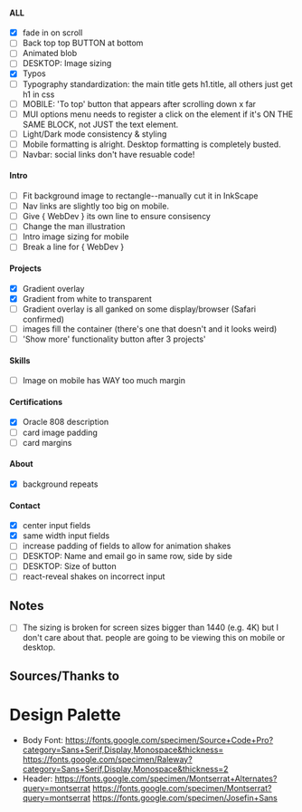 #### ALL

- [x] fade in on scroll
- [ ] Back top top BUTTON at bottom
- [ ] Animated blob
- [ ] DESKTOP: Image sizing
- [x] Typos
- [ ] Typography standardization: the main title gets h1.title, all others just get h1 in css
- [ ] MOBILE: 'To top' button that appears after scrolling down x far
- [ ] MUI options menu needs to register a click on the element if it's ON THE SAME BLOCK, not JUST the text element.
- [ ] Light/Dark mode consistency & styling
- [ ] Mobile formatting is alright. Desktop formatting is completely busted.
- [ ] Navbar: social links don't have resuable code!

#### Intro

- [ ] Fit background image to rectangle--manually cut it in InkScape
- [ ] Nav links are slightly too big on mobile.
- [ ] Give { WebDev } its own line to ensure consisency
- [ ] Change the man illustration
- [ ] Intro image sizing for mobile
- [ ] Break a line for { WebDev }

#### Projects

- [x] Gradient overlay
- [x] Gradient from white to transparent
- [ ] Gradient overlay is all ganked on some display/browser (Safari confirmed)
- [ ] images fill the container (there's one that doesn't and it looks weird)
- [ ] 'Show more' functionality button after 3 projects'

#### Skills

- [ ] Image on mobile has WAY too much margin

#### Certifications

- [x] Oracle 808 description
- [ ] card image padding
- [ ] card margins

#### About

- [x] background repeats

#### Contact

- [x] center input fields
- [x] same width input fields
- [ ] increase padding of fields to allow for animation shakes
- [ ] DESKTOP: Name and email go in same row, side by side
- [ ] DESKTOP: Size of button
- [ ] react-reveal shakes on incorrect input

## Notes

- [ ] The sizing is broken for screen sizes bigger than 1440 (e.g. 4K) but I don't care about that. people are going to be viewing this on mobile or desktop.

## Sources/Thanks to

# Design Palette

- Body Font: https://fonts.google.com/specimen/Source+Code+Pro?category=Sans+Serif,Display,Monospace&thickness=
  https://fonts.google.com/specimen/Raleway?category=Sans+Serif,Display,Monospace&thickness=2
- Header: https://fonts.google.com/specimen/Montserrat+Alternates?query=montserrat
  https://fonts.google.com/specimen/Montserrat?query=montserrat
  https://fonts.google.com/specimen/Josefin+Sans
